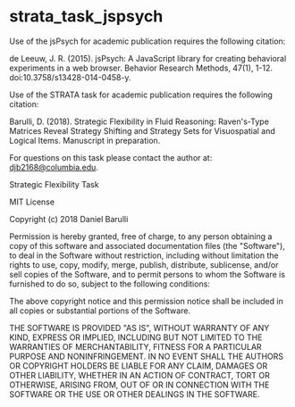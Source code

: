 # strata_task_jspsych

Use of the jsPsych for academic publication requires the following citation:

de Leeuw, J. R. (2015). jsPsych: A JavaScript library for creating behavioral experiments in a web browser.
Behavior Research Methods, 47(1), 1-12. doi:10.3758/s13428-014-0458-y.

Use of the STRATA task for academic publication requires the following citation:

Barulli, D. (2018). Strategic Flexibility in Fluid Reasoning:
Raven's-Type Matrices Reveal Strategy Shifting and Strategy Sets for Visuospatial and Logical Items.
Manuscript in preparation.

For questions on this task please contact the author at: djb2168@columbia.edu.

Strategic Flexibility Task

MIT License

Copyright (c) 2018 Daniel Barulli

Permission is hereby granted, free of charge, to any person obtaining a copy
of this software and associated documentation files (the "Software"), to deal
in the Software without restriction, including without limitation the rights
to use, copy, modify, merge, publish, distribute, sublicense, and/or sell
copies of the Software, and to permit persons to whom the Software is
furnished to do so, subject to the following conditions:

The above copyright notice and this permission notice shall be included in all
copies or substantial portions of the Software.

THE SOFTWARE IS PROVIDED "AS IS", WITHOUT WARRANTY OF ANY KIND, EXPRESS OR
IMPLIED, INCLUDING BUT NOT LIMITED TO THE WARRANTIES OF MERCHANTABILITY,
FITNESS FOR A PARTICULAR PURPOSE AND NONINFRINGEMENT. IN NO EVENT SHALL THE
AUTHORS OR COPYRIGHT HOLDERS BE LIABLE FOR ANY CLAIM, DAMAGES OR OTHER
LIABILITY, WHETHER IN AN ACTION OF CONTRACT, TORT OR OTHERWISE, ARISING FROM,
OUT OF OR IN CONNECTION WITH THE SOFTWARE OR THE USE OR OTHER DEALINGS IN THE
SOFTWARE.

